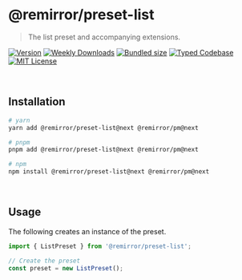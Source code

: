 # @remirror/preset-list

> The list preset and accompanying extensions.

[![Version][version]][npm] [![Weekly Downloads][downloads-badge]][npm] [![Bundled size][size-badge]][size] [![Typed Codebase][typescript]](#) [![MIT License][license]](#)

[version]: https://flat.badgen.net/npm/v/@remirror/preset-list/next
[npm]: https://npmjs.com/package/@remirror/preset-list/v/next
[license]: https://flat.badgen.net/badge/license/MIT/purple
[size]: https://bundlephobia.com/result?p=@remirror/preset-list@next
[size-badge]: https://flat.badgen.net/bundlephobia/minzip/@remirror/preset-list
[typescript]: https://flat.badgen.net/badge/icon/TypeScript?icon=typescript&label
[downloads-badge]: https://badgen.net/npm/dw/@remirror/preset-list/red?icon=npm

<br />

## Installation

```bash
# yarn
yarn add @remirror/preset-list@next @remirror/pm@next

# pnpm
pnpm add @remirror/preset-list@next @remirror/pm@next

# npm
npm install @remirror/preset-list@next @remirror/pm@next
```

<br />

## Usage

The following creates an instance of the preset.

```ts
import { ListPreset } from '@remirror/preset-list';

// Create the preset
const preset = new ListPreset();
```
